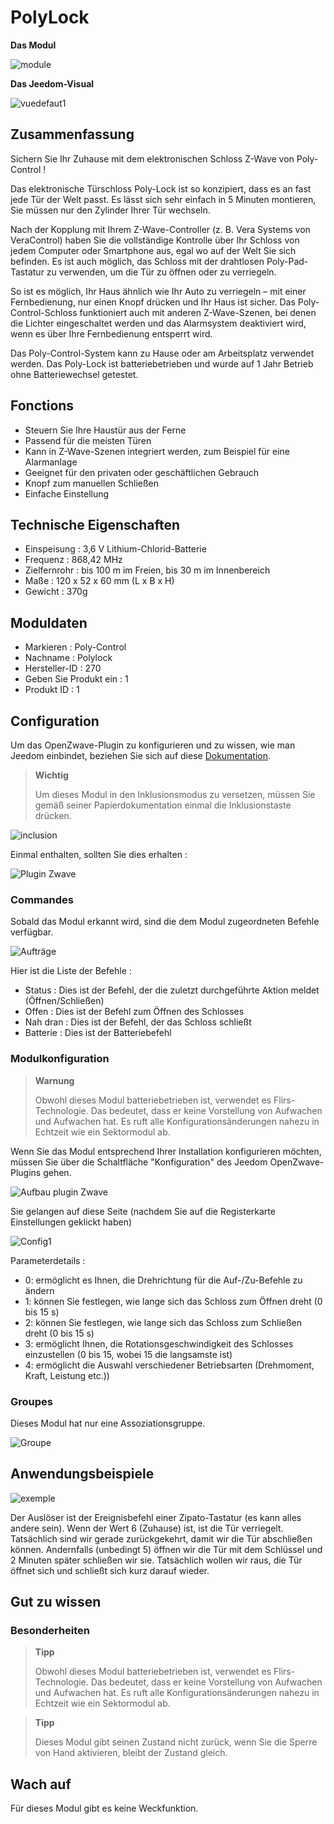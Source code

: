 # PolyLock

**Das Modul**

![module](images/polycontrol.polylock/module.jpg)

**Das Jeedom-Visual**

![vuedefaut1](images/polycontrol.polylock/vuedefaut1.jpg)

## Zusammenfassung

Sichern Sie Ihr Zuhause mit dem elektronischen Schloss Z-Wave von Poly-Control !

Das elektronische Türschloss Poly-Lock ist so konzipiert, dass es an fast jede Tür der Welt passt. Es lässt sich sehr einfach in 5 Minuten montieren, Sie müssen nur den Zylinder Ihrer Tür wechseln.

Nach der Kopplung mit Ihrem Z-Wave-Controller (z. B. Vera Systems von VeraControl) haben Sie die vollständige Kontrolle über Ihr Schloss von jedem Computer oder Smartphone aus, egal wo auf der Welt Sie sich befinden. Es ist auch möglich, das Schloss mit der drahtlosen Poly-Pad-Tastatur zu verwenden, um die Tür zu öffnen oder zu verriegeln.

So ist es möglich, Ihr Haus ähnlich wie Ihr Auto zu verriegeln – mit einer Fernbedienung, nur einen Knopf drücken und Ihr Haus ist sicher. Das Poly-Control-Schloss funktioniert auch mit anderen Z-Wave-Szenen, bei denen die Lichter eingeschaltet werden und das Alarmsystem deaktiviert wird, wenn es über Ihre Fernbedienung entsperrt wird.

Das Poly-Control-System kann zu Hause oder am Arbeitsplatz verwendet werden. Das Poly-Lock ist batteriebetrieben und wurde auf 1 Jahr Betrieb ohne Batteriewechsel getestet.

## Fonctions

-   Steuern Sie Ihre Haustür aus der Ferne
-   Passend für die meisten Türen
-   Kann in Z-Wave-Szenen integriert werden, zum Beispiel für eine Alarmanlage
-   Geeignet für den privaten oder geschäftlichen Gebrauch
-   Knopf zum manuellen Schließen
-   Einfache Einstellung

## Technische Eigenschaften

-   Einspeisung : 3,6 V Lithium-Chlorid-Batterie
-   Frequenz : 868,42 MHz
-   Zielfernrohr : bis 100 m im Freien, bis 30 m im Innenbereich
-   Maße : 120 x 52 x 60 mm (L x B x H)
-   Gewicht : 370g

## Moduldaten

-   Markieren : Poly-Control
-   Nachname : Polylock
-   Hersteller-ID : 270
-   Geben Sie Produkt ein : 1
-   Produkt ID : 1

## Configuration

Um das OpenZwave-Plugin zu konfigurieren und zu wissen, wie man Jeedom einbindet, beziehen Sie sich auf diese [Dokumentation](https://doc.jeedom.com/de_DE/plugins/automation%20protocol/openzwave/).

> **Wichtig**
>
> Um dieses Modul in den Inklusionsmodus zu versetzen, müssen Sie gemäß seiner Papierdokumentation einmal die Inklusionstaste drücken.

![inclusion](images/polycontrol.polylock/inclusion.jpg)

Einmal enthalten, sollten Sie dies erhalten :

![Plugin Zwave](images/polycontrol.polylock/information.jpg)

### Commandes

Sobald das Modul erkannt wird, sind die dem Modul zugeordneten Befehle verfügbar.

![Aufträge](images/polycontrol.polylock/commandes.jpg)

Hier ist die Liste der Befehle :

-   Status : Dies ist der Befehl, der die zuletzt durchgeführte Aktion meldet (Öffnen/Schließen)
-   Offen : Dies ist der Befehl zum Öffnen des Schlosses
-   Nah dran : Dies ist der Befehl, der das Schloss schließt
-   Batterie : Dies ist der Batteriebefehl

### Modulkonfiguration

> **Warnung**
>
> Obwohl dieses Modul batteriebetrieben ist, verwendet es Flirs-Technologie. Das bedeutet, dass er keine Vorstellung von Aufwachen und Aufwachen hat. Es ruft alle Konfigurationsänderungen nahezu in Echtzeit wie ein Sektormodul ab.

Wenn Sie das Modul entsprechend Ihrer Installation konfigurieren möchten, müssen Sie über die Schaltfläche "Konfiguration" des Jeedom OpenZwave-Plugins gehen.

![Aufbau plugin Zwave](images/plugin/bouton_configuration.jpg)

Sie gelangen auf diese Seite (nachdem Sie auf die Registerkarte Einstellungen geklickt haben)

![Config1](images/polycontrol.polylock/config1.jpg)

Parameterdetails :

-   0: ermöglicht es Ihnen, die Drehrichtung für die Auf-/Zu-Befehle zu ändern
-   1: können Sie festlegen, wie lange sich das Schloss zum Öffnen dreht (0 bis 15 s)
-   2: können Sie festlegen, wie lange sich das Schloss zum Schließen dreht (0 bis 15 s)
-   3: ermöglicht Ihnen, die Rotationsgeschwindigkeit des Schlosses einzustellen (0 bis 15, wobei 15 die langsamste ist)
-   4: ermöglicht die Auswahl verschiedener Betriebsarten (Drehmoment, Kraft, Leistung etc.))

### Groupes

Dieses Modul hat nur eine Assoziationsgruppe.

![Groupe](images/polycontrol.polylock/groupe.jpg)

## Anwendungsbeispiele

![exemple](images/polycontrol.polylock/exemple.jpg)

Der Auslöser ist der Ereignisbefehl einer Zipato-Tastatur (es kann alles andere sein). Wenn der Wert 6 (Zuhause) ist, ist die Tür verriegelt. Tatsächlich sind wir gerade zurückgekehrt, damit wir die Tür abschließen können. Andernfalls (unbedingt 5) öffnen wir die Tür mit dem Schlüssel und 2 Minuten später schließen wir sie. Tatsächlich wollen wir raus, die Tür öffnet sich und schließt sich kurz darauf wieder.

## Gut zu wissen

### Besonderheiten

> **Tipp**
>
> Obwohl dieses Modul batteriebetrieben ist, verwendet es Flirs-Technologie. Das bedeutet, dass er keine Vorstellung von Aufwachen und Aufwachen hat. Es ruft alle Konfigurationsänderungen nahezu in Echtzeit wie ein Sektormodul ab.

> **Tipp**
>
> Dieses Modul gibt seinen Zustand nicht zurück, wenn Sie die Sperre von Hand aktivieren, bleibt der Zustand gleich.

## Wach auf

Für dieses Modul gibt es keine Weckfunktion.
